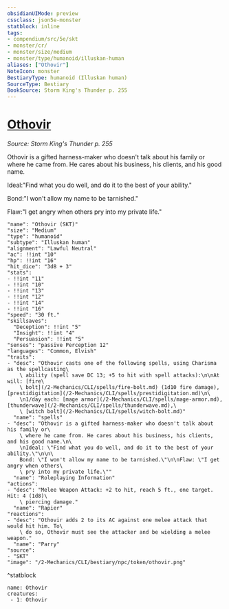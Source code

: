 ```yaml
---
obsidianUIMode: preview
cssclass: json5e-monster
statblock: inline
tags:
- compendium/src/5e/skt
- monster/cr/
- monster/size/medium
- monster/type/humanoid/illuskan-human
aliases: ["Othovir"]
NoteIcon: monster
BestiaryType: humanoid (Illuskan human)
SourceType: Bestiary
BookSource: Storm King's Thunder p. 255
---
```

# [Othovir](2-Mechanics/CLI/bestiary/npc/othovir-skt.md)
*Source: Storm King's Thunder p. 255*  

Othovir is a gifted harness-maker who doesn't talk about his family or where he came from. He cares about his business, his clients, and his good name.

Ideal:"Find what you do well, and do it to the best of your ability."

Bond:"I won't allow my name to be tarnished."

Flaw:"I get angry when others pry into my private life."

```statblock
"name": "Othovir (SKT)"
"size": "Medium"
"type": "humanoid"
"subtype": "Illuskan human"
"alignment": "Lawful Neutral"
"ac": !!int "10"
"hp": !!int "16"
"hit_dice": "3d8 + 3"
"stats":
- !!int "11"
- !!int "10"
- !!int "13"
- !!int "12"
- !!int "14"
- !!int "16"
"speed": "30 ft."
"skillsaves":
  "Deception": !!int "5"
  "Insight": !!int "4"
  "Persuasion": !!int "5"
"senses": "passive Perception 12"
"languages": "Common, Elvish"
"traits":
- "desc": "Othovir casts one of the following spells, using Charisma as the spellcasting\
    \ ability (spell save DC 13; +5 to hit with spell attacks):\n\nAt will: [fire\
    \ bolt](/2-Mechanics/CLI/spells/fire-bolt.md) (1d10 fire damage), [prestidigitation](/2-Mechanics/CLI/spells/prestidigitation.md)\n\
    \n1/day each: [mage armor](/2-Mechanics/CLI/spells/mage-armor.md), [thunderwave](/2-Mechanics/CLI/spells/thunderwave.md),\
    \ [witch bolt](/2-Mechanics/CLI/spells/witch-bolt.md)"
  "name": "spells"
- "desc": "Othovir is a gifted harness-maker who doesn't talk about his family or\
    \ where he came from. He cares about his business, his clients, and his good name.\n\
    \nIdeal: \"Find what you do well, and do it to the best of your ability.\"\n\n\
    Bond: \"I won't allow my name to be tarnished.\"\n\nFlaw: \"I get angry when others\
    \ pry into my private life.\""
  "name": "Roleplaying Information"
"actions":
- "desc": "Melee Weapon Attack: +2 to hit, reach 5 ft., one target. Hit: 4 (1d8)\
    \ piercing damage."
  "name": "Rapier"
"reactions":
- "desc": "Othovir adds 2 to its AC against one melee attack that would hit him. To\
    \ do so, Othovir must see the attacker and be wielding a melee weapon."
  "name": "Parry"
"source":
- "SKT"
"image": "/2-Mechanics/CLI/bestiary/npc/token/othovir.png"
```
^statblock

```encounter-table
name: Othovir
creatures:
 - 1: Othovir
```